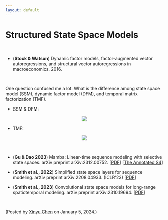 ```yaml
---
layout: default
---
```


# Structured State Space Models

<br>

- (**Stock & Watson**) Dynamic factor models, factor-augmented vector autoregressions, and structural vector autoregressions in macroeconomics. 2016.

<br>

One question confused me a lot: What is the difference among state space model (SSM), dynamic factor model (DFM), and temporal matrix factorization (TMF).

- SSM & DFM:

<p align = "center"><img align="middle" src="https://latex.codecogs.com/svg.latex?\large&space;\begin{cases} \boldsymbol{y}_{t}=\boldsymbol{W}\boldsymbol{x}_{t}+\boldsymbol{\eta}_{t}\quad\text{(Observation equation)} \\ \boldsymbol{x}_{t+1}=\boldsymbol{A}\boldsymbol{x}_{t}+\boldsymbol{e}_{t}\quad\text{(State transition equation)} \end{cases}"/></p>

- TMF:

<p align = "center"><img align="middle" src="https://latex.codecogs.com/svg.latex?\large&space;\begin{cases} \mathcal{P}_{\Omega_t}(\boldsymbol{y}_{t})=\mathcal{P}_{\Omega_t}(\boldsymbol{W}\boldsymbol{x}_{t}}+\boldsymbol{\eta}_{t}\quad\text{(Matrix factorization)} \\ \boldsymbol{x}_{t+1}=\boldsymbol{A}\boldsymbol{x}_{t}+\boldsymbol{e}_{t}\quad\text{(Latent vector autoregression)} \end{cases}"/></p>


<br>

- (**Gu & Dao 2023**) Mamba: Linear-time sequence modeling with selective state spaces. arXiv preprint arXiv:2312.00752. [[PDF](https://arxiv.org/pdf/2312.00752.pdf)] [[The Annotated S4](https://srush.github.io/annotated-s4/)]

- (**Smith et al., 2022**) Simplified state space layers for sequence modeling. arXiv preprint arXiv:2208.04933. (ICLR'23) [[PDF](https://arxiv.org/pdf/2208.04933.pdf)]

- (**Smith et al., 2023**) Convolutional state space models for long-range spatiotemporal modeling. arXiv preprint arXiv:2310.19694. [[PDF](https://arxiv.org/pdf/2310.19694.pdf)]

<br>

<p align="left">(Posted by <a href="https://xinychen.github.io/">Xinyu Chen</a> on January 5, 2024.)</p>
